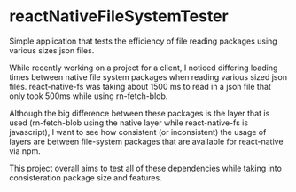 # reactNativeFileSystemTester
Simple application that tests the efficiency of file reading packages using various sizes json files.

While recently working on a project for a client, I noticed differing loading times between native file system packages when reading various sized json files. react-native-fs was taking about 1500 ms to read in a json file that only took 500ms while using rn-fetch-blob. 

Although the big difference between these packages is the layer that is used (rn-fetch-blob using the native layer while react-native-fs is javascript), I want to see how consistent (or inconsistent) the usage of layers are between file-system packages that are available for react-native via npm. 

This project overall aims to test all of these dependencies while taking into consisteration package size and features.
